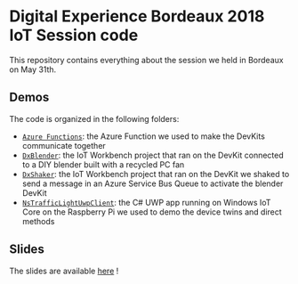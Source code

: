 # Digital Experience Bordeaux 2018 IoT Session code
This repository contains everything about the session we held in Bordeaux on May 31th.

## Demos
The code is organized in the following folders:
- [`Azure Functions`](Azure%20Functions/DxpEventCommandFunction): the Azure Function we used to make the DevKits communicate together
- [`DxBlender`](DxBlender): the IoT Workbench project that ran on the DevKit connected to a DIY blender built with a recycled PC fan
- [`DxShaker`](DxBlender): the IoT Workbench project that ran on the DevKit we shaked to send a message in an Azure Service Bus Queue to activate the blender DevKit
- [`NsTrafficLightUwpClient`](NsTrafficLightUwpClient): the C# UWP app running on Windows IoT Core on the Raspberry Pi we used to demo the device twins and direct methods

## Slides
The slides are available [here](http://neotech-solutions.fr/media/1729/digital-experience-2018-iot.pdf) !